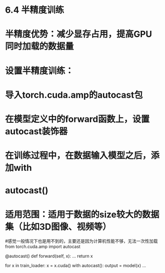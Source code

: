 # 6.4 半精度训练

# 半精度优势：减少显存占用，提高GPU同时加载的数据量
#
# 设置半精度训练：
# 导入torch.cuda.amp的autocast包
# 在模型定义中的forward函数上，设置autocast装饰器
# 在训练过程中，在数据输入模型之后，添加with
# autocast()
#
# 适用范围：适用于数据的size较大的数据集（比如3D图像、视频等）


#感觉一般情况下也是用不到的，主要还是因为计算机性能不够，无法一次性加载
from torch.cuda.amp import autocast

@autocast()
def forward(self, x):
...
return x

for x in train_loader:
x = x.cuda()
with autocast():
output = model(x)
...
